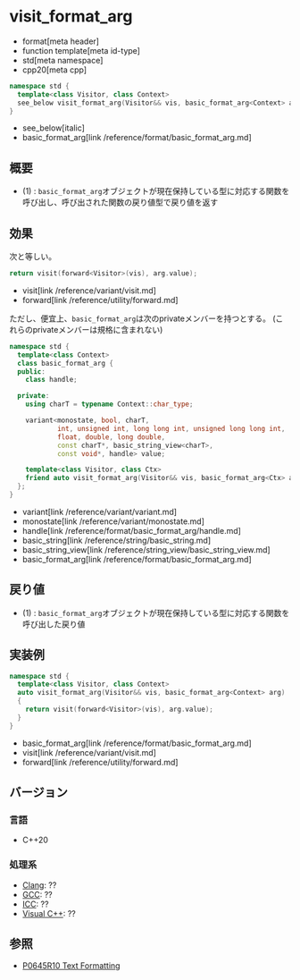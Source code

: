 # visit_format_arg

* format[meta header]
* function template[meta id-type]
* std[meta namespace]
* cpp20[meta cpp]

```cpp
namespace std {
  template<class Visitor, class Context>
  see_below visit_format_arg(Visitor&& vis, basic_format_arg<Context> arg); // (1)
}
```
* see_below[italic]
* basic_format_arg[link /reference/format/basic_format_arg.md]

## 概要

* (1) : `basic_format_arg`オブジェクトが現在保持している型に対応する関数を呼び出し、呼び出された関数の戻り値型で戻り値を返す

## 効果

次と等しい。

```cpp
return visit(forward<Visitor>(vis), arg.value);
```
* visit[link /reference/variant/visit.md]
* forward[link /reference/utility/forward.md]

ただし、便宜上、`basic_format_arg`は次のprivateメンバーを持つとする。
(これらのprivateメンバーは規格に含まれない)

```cpp
namespace std {
  template<class Context>
  class basic_format_arg {
  public:
    class handle;

  private:
    using charT = typename Context::char_type;

    variant<monostate, bool, charT,
            int, unsigned int, long long int, unsigned long long int,
            float, double, long double,
            const charT*, basic_string_view<charT>,
            const void*, handle> value;

    template<class Visitor, class Ctx>
    friend auto visit_format_arg(Visitor&& vis, basic_format_arg<Ctx> arg);
  };
}
```
* variant[link /reference/variant/variant.md]
* monostate[link /reference/variant/monostate.md]
* handle[link /reference/format/basic_format_arg/handle.md]
* basic_string[link /reference/string/basic_string.md]
* basic_string_view[link /reference/string_view/basic_string_view.md]
* basic_format_arg[link /reference/format/basic_format_arg.md]

## 戻り値

* (1) : `basic_format_arg`オブジェクトが現在保持している型に対応する関数を呼び出した戻り値

## 実装例
```cpp
namespace std {
  template<class Visitor, class Context>
  auto visit_format_arg(Visitor&& vis, basic_format_arg<Context> arg)
  {
    return visit(forward<Visitor>(vis), arg.value);
  }
}
```
* basic_format_arg[link /reference/format/basic_format_arg.md]
* visit[link /reference/variant/visit.md]
* forward[link /reference/utility/forward.md]

## バージョン
### 言語
- C++20

### 処理系
- [Clang](/implementation.md#clang): ??
- [GCC](/implementation.md#gcc): ??
- [ICC](/implementation.md#icc): ??
- [Visual C++](/implementation.md#visual_cpp): ??

## 参照

* [P0645R10 Text Formatting](http://www.open-std.org/jtc1/sc22/wg21/docs/papers/2019/p0645r10.html)
